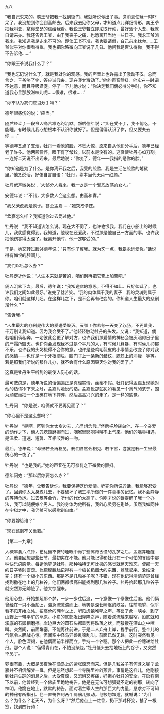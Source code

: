     九八 

   “我自己求来的。奕王爷把我一找到衙门，我就听说你出了事。这消息使我一时吓呆了，我没想到你会到高邮去。后来我去见你父母，才知道点儿详细情形。奕王爷把我叫去，拿你堂兄的信给我看。我说王爷若立即采取行动，最好派个人去，我就自请来办。我还告诉王爷，由于我丧子之痛，也愿离开当地一些日子。我求王爷派我来，我知道我是非来不可的。即使王爷不准，我也要请假，自己前来找你……王爷似乎对你很看得重。我也把你略微向王爷说了几句。他问我是否认得你，我不得不告诉他……”

   “你跟王爷说我什么了？”

   “我也忘记说什么了，就是我对你的观感。我的声音上也许露出了激动不安。总而言之，王爷笑了笑，答应派我来。现在我太激动了。”他的声音颤抖。他实在一时词不达意，而且呼吸紧促。停了一下儿他才说：“你决定我们俩必得分手时，你不知道我心里那股滋味儿呢……很难，很难……”

   “你不认为我们应当分手吗？”

   德年很感伤的说：“应当。”

   随后经过了一段令人痛苦难忍的沉默。然后德年说：“实在受不了，我不能吃，不能睡。有时候儿我心想根本不认识你就好了。但是偏偏认识了你，但又要失去你……”

   等德年又点了支烟，牡丹一看他的脸，不觉大惊，原来自从他们分手后，德年已经老了许多。他两颊憔悴，眼下有了皱纹，以前本是没有的。这真使牡丹心如刀割。一连好半天说不出话来。最后她说：“你变了，德年——我指的是你的脸。”

   “你知道是为了什么。是你离开我之后，我受的煎熬。我是生活在煎熬的地狱里。”他又说话，好像自言自语：“牡丹，卿本当代无两一红颜。”

   牡丹低声微笑说：“大部分人看来，我一定是一个邪恶放荡的女人。”

   安德年说：“不错，大多数人会这么想。曲高和寡。”

   “我父亲说我是疯子。甚至孟嘉……”她突然停住。

   “孟嘉怎么样？我知道你过去爱过他。”

   牡丹说：“我不知道该怎么说。现在大不同了，也许他恨我。我们在小船上的时候儿，我就感觉得到。我知道，他现在还爱我，不过那是他自己一方面的事。也许我把他伤害得太深了。我离开他时，他一定够受的。”

   于是，她又转过脸对德年说：“只有你了解我。就为这一点，我要永远爱你。”话说得有悔恨的腔调儿。

   “我们以后怎么办？”

   牡丹走近他说：“人生本来就是苦的，咱们别再把它苦上加苦吧。”

   俩人沉默下去。最后，德年说：“我知道你的意思，不得不如此，只好如此了。也许我们之间如此最好。”说完了就苦笑。“我的肉体属于我的妻子，我的灵魂则属于你。咱们就这样儿吧。在这样儿之下，是不会再有改变的。你知道人生最大的悲剧是什么？”

   “告诉我。”

   “人生最大的悲剧是伟大的爱遭受毁灭。天哪！你若有一天变了心肠，不再爱我，千万别让我知道。因为我会受不了。”他轻轻触动牡丹的头发。又说：“我知道，倘若咱们俩私奔，一定彼此会更了解对方，也许我们那爱情的神秘会被灰暗的日子里的严霜所毁灭。也许你会发现我不过是个平凡的人，有时候儿粗暴，有时候儿抑郁不乐，也许我的头发梳得不合你的意。也许是些鸡毛蒜皮的小事情会改变了你对我的感情——也许是一个牙根溃烂，脑门子上一条新的皱纹，腮颊上的消瘦，等等。若是照我们所说的那样儿办，就不会有什么原因毁灭你对我的爱了。”

   这真是牡丹生平听到的最使人伤心的话。

   最可悲的是，德年所说的话偏偏正是真理实情，丝毫不假。牡丹记得孟嘉发现她对他的热情冷下来之时，孟嘉对她说的话。孟嘉说那就犹如看见一个淘气的孩子，因为顽皮而把一个玉碗在地下摔碎，然后高高兴兴的走了。是一样的感觉。

   牡丹问：“你是说，咱俩就不要再见面了？”

   “你心里不是这么想吗？”

   牡丹说：“是啊。回到你太太身边去，心里想念我。”然后把脸转向他，在一个亲爱的动作之下，俩人的腮颊磨擦而过，咽喉里憋闷得喘不上气来。他们的嘴唇相遇，是温柔、迅速、短暂、互相咬唇的一吻。

   最后，德年说：“命里若会再相见，我们自然会相见。若不然，这就是我一生里最伤心的一夜了。”

   牡丹说：“也是我的。”她的声音在无可奈何之下微微的颤抖。

   德年问她：“那以后你要怎么办？”

   牡丹说：“德年，让我告诉你。我要保持这份爱情。听完你所说的话，我能够忍受了。回到你太太身边儿去，不要破坏了我生平所做的一件善事的记忆。我不会静静的等待命运。过去我等金竹，所付的代价太高了。你刚才说的话提醒了我一个办法，我可以随便嫁个男人。我的身体为他所有，我的心灵另在别处。虽然我如同住在牢狱之中，我仍然可以感觉到自由。”

   “你要嫁给谁？”

   “现在这倒不关重要。”

   【第二十九章】

   大概早晨六点钟，在扰攘不安的睡眠中做了些离奇古怪的乱梦之后，孟嘉算睡醒了。他要回想那些细节，最初实在不能。他只能记得和牡丹在一个可怕的冒险中那种快乐的感觉。每逢他梦见牡丹，那种独特无可比拟的感觉就整天难忘，使那一天的日子特别富足。他朦朦胧胧记得有一个极长极巨大的东西，绵延起来，没结没完；还有一个极小的东西。那是不是几粒谷子呢？不错，现在他记得清清楚楚曾经找到撒在地上的几粒谷。他们俩都很高兴能找到那几粒谷子。牡丹拾起那几粒谷子就突然渺无踪迹了。他大惊醒来。

   他用心想，开始想起那个梦，一步一步往后追，一个意像一个意像往后追。他们俩曾经在一只小渔船上，溯急流激湍而上，地势是深长崎岖的峡谷，往前瞻望，似乎看不见开始之处。在高耸的两岸之上，听见虎狼咆哮之声。等出了此一峡谷，到了山野上一带平旷的草原。小舟的底部发出隆隆之声，随着溪流越来越窄，船底就和溪底的石卵相磨擦。岸边巨大的圆石头都呈势将跌落之状，而猿猴在深山之中啼叫。突然间，前面堵塞，不能再往前进。于是二人弃舟上岸，携手前行。整个儿的气氛令人胆战心惊。但闻空中怪鸟异兽乱啼乱叫。前面已然无路。这时突然看见一个人，脸色深褐，在他俩面前半裸而立，手持一个谷穗。那个人把此一谷穗递给牡丹。那个人说：“留得青山在，不怕没柴烧。”牡丹低头去拾地板上的谷子，又突然不见了。

   梦很有趣，大概是因夜晚在渔岛上的紧张惊恐而来。但是几粒谷子有何含义呢？孟嘉并不相信解梦一事。但是忽然想起一个寺院里神的预言。事情是这样儿。他刚接到牡丹失踪的消息之后，大受震惊，又恐惧又疼痛，好担心牡丹的安全，在启程南下以前，他曾经到一个佛庙里跪地祷告。他是在无法可想狐疑不定的剎那，转向了神明。他跪在地上，默默的祷告，面对着主宰人生的那巨大的力量，恳求对不可知的神秘有所指引。他一直祷告到两个肩膀儿振动。他极想知道，就喊说：“为什么？为什么？老天爷，为什么呀？”然后他点上一炷香，扔下那对杯筊，抽了一根签，找到四行诗：


